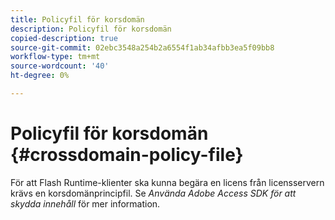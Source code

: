 ```yaml
---
title: Policyfil för korsdomän
description: Policyfil för korsdomän
copied-description: true
source-git-commit: 02ebc3548a254b2a6554f1ab34afbb3ea5f09bb8
workflow-type: tm+mt
source-wordcount: '40'
ht-degree: 0%

---
```


# Policyfil för korsdomän {#crossdomain-policy-file}

För att Flash Runtime-klienter ska kunna begära en licens från licensservern krävs en korsdomänprincipfil. Se *Använda Adobe Access SDK för att skydda innehåll* för mer information.
